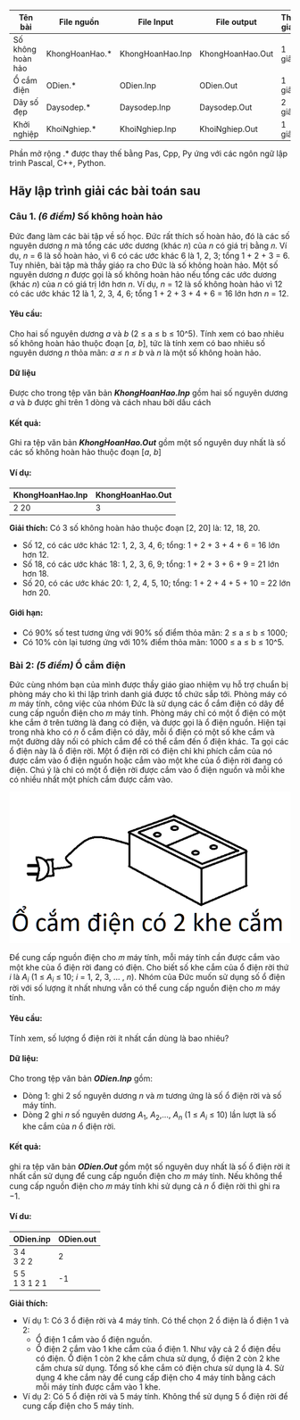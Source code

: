 | Tên bài           | File nguồn      | File Input       | File output      | Thời gian | Bộ nhớ |
| ----------------- | --------------- | ---------------- | ---------------- | --------- | ------ |
| Số không hoàn hảo | KhongHoanHao.\* | KhongHoanHao.Inp | KhongHoanHao.Out | 1 giây    | 1024mb |
| Ổ cắm điện        | ODien.\*        | ODien.Inp        | ODien.Out        | 1 giây    | 1024mb |
| Dãy số đẹp        | Daysodep.\*     | Daysodep.Inp     | Daysodep.Out     | 2 giây    | 1024mb |
| Khởi nghiệp       | KhoiNghiep.\*   | KhoiNghiep.Inp   | KhoiNghiep.Out   | 1 giây    | 1024mb |

Phần mở rộng .\* được thay thế bằng Pas, Cpp, Py ứng với các ngôn ngữ lập trình Pascal, C++, Python.

## Hãy lập trình giải các bài toán sau

### Câu 1. _(6 điểm)_ Số không hoàn hảo

Đức đang làm các bài tập về số học. Đức rất thích số hoàn hảo, đó là các số nguyên dương _n_ mà tổng các ước dương (khác _n_) của _n_ có giá trị bằng 𝑛. Ví dụ, _n_ = 6 là số hoàn hảo, vì 6 có các ước khác 6 là 1, 2, 3; tổng 1 + 2 + 3 = 6. Tuy nhiên, bài tập mà thầy giáo ra cho Đức là số không hoàn hảo. Một số nguyên dương _n_ được gọi là số không hoàn hảo nếu tổng các ước dương (khác _n_) của _n_ có giá trị lớn hơn _n_. Ví dụ, _n_ = 12 là số không hoàn hảo vì 12 có các ước khác 12 là 1, 2, 3, 4, 6; tổng 1 + 2 + 3 + 4 + 6 = 16 lớn hơn _n_ = 12.

#### Yêu cầu:

Cho hai số nguyên dương _a_ và _b_ (2 ≤ a ≤ b ≤ 10^5). Tính xem có bao nhiêu số không hoàn hảo thuộc đoạn [*a, b*], tức là tính xem có bao nhiêu số nguyên dương _n_ thỏa mãn: _a ≤ n ≤ b_ và _n_ là một số không hoàn hảo.

#### Dữ liệu

Được cho trong tệp văn bản _**KhongHoanHao.Inp**_ gồm hai số nguyên dương _a_ và _b_ được ghi trên 1 dòng và cách nhau bởi dấu cách

#### Kết quả:

Ghi ra tệp văn bản **_KhongHoanHao.Out_** gồm một số nguyên duy nhất là số các số không hoàn hảo thuộc đoạn [*a*, *b*]

#### Ví dụ:

| KhongHoanHao.Inp | KhongHoanHao.Out |
| ---------------- | ---------------- |
| 2 20             | 3                |

**Giải thích:** Có 3 số không hoàn hảo thuộc đoạn [2, 20] là: 12, 18, 20.

- Số 12, có các ước khác 12: 1, 2, 3, 4, 6; tổng: 1 + 2 + 3 + 4 + 6 = 16 lớn hơn 12.
- Số 18, có các ước khác 18: 1, 2, 3, 6, 9; tổng: 1 + 2 + 3 + 6 + 9 = 21 lớn hơn 18.
- Số 20, có các ước khác 20: 1, 2, 4, 5, 10; tổng: 1 + 2 + 4 + 5 + 10 = 22 lớn hơn 20.

#### Giới hạn:

- Có 90% số test tương ứng với 90% số điểm thỏa mãn: 2 ≤ a ≤ b ≤ 1000;
- Có 10% còn lại tương ứng với 10% điểm thỏa mãn: 1000 ≤ a ≤ b ≤ 10^5.

### Bài 2: _(5 điểm)_ Ổ cắm điện

Đức cùng nhóm bạn của mình được thầy giáo giao nhiệm vụ hỗ trợ chuẩn bị phòng máy cho kì thi lập trình danh giá được tổ chức sắp tới. Phòng máy có _m_ máy tính, công việc của nhóm Đức là sử dụng các ổ cắm điện có dây để cung cấp nguồn điện cho _m_ máy tính. Phòng máy chỉ có một ổ điện có một khe cắm ở trên tường là đang có điện, và được gọi là ổ điện nguồn. Hiện tại trong nhà kho có _n_ ổ cắm điện có dây, mỗi ổ điện có một số khe cắm và một đường dây nối có phích cắm để có thể cắm đến ổ điện khác. Ta gọi các ổ điện này là ổ điện rời. Một ổ điện rời có điện chỉ khi phích cắm của nó được cắm vào ổ điện nguồn hoặc cắm vào một khe của ổ điện rời đang có điện. Chú ý là chỉ có một ổ điện rời được cắm vào ổ điện nguồn và mỗi khe có nhiều nhất một phích cắm được cắm vào.

![Ổ cắm điện có 2 khe cắm](../../resources/_gen/images/ocamdien.png)

Để cung cấp nguồn điện cho 𝑚 máy tính, mỗi máy tính cần được cắm vào một khe của ổ điện rời đang có điện. Cho biết số khe cắm của ổ điện rời thứ _i_ là $A_i$ (1 ≤ $A_i$ ≤ 10; _i_ = 1, 2, 3, … , _n_). Nhóm của Đức muốn sử dụng số ổ điện rời với số lượng ít nhất nhưng vẫn có thể cung cấp nguồn điện cho _m_ máy tính.

#### Yêu cầu:

Tính xem, số lượng ổ điện rời ít nhất cần dùng là bao nhiêu?

#### Dữ liệu:

Cho trong tệp văn bản **_ODien.Inp_** gồm:

- Dòng 1: ghi 2 số nguyên dương _n_ và _m_ tương ứng là số ổ điện rời và số máy tính.
- Dòng 2 ghi 𝑛 số nguyên dương $A_1$, $A_2$,..., $A_n$ (1 ≤ $A_i$ ≤ 10) lần lượt là số khe cắm của _n_ ổ điện rời.

#### Kết quả:

ghi ra tệp văn bản **_ODien.Out_** gồm một số nguyên duy nhất là số ổ điện rời ít nhất cần sử dụng để cung cấp nguồn điện cho 𝑚 máy tính. Nếu không thể cung cấp nguồn điện cho 𝑚 máy tính khi sử dụng cả _n_ ổ điện rời thì ghi ra −1.

#### Ví du:

| ODien.inp          | ODien.out |
| ------------------ | --------- |
| 3 4 <br> 3 2 2     | 2         |
| 5 5 <br> 1 3 1 2 1 | -1        |

**Giải thích:**

- Ví dụ 1: Có 3 ổ điện rời và 4 máy tính. Có thể chọn 2 ổ điện là ổ điện 1 và 2:
  - Ổ điện 1 cắm vào ổ điện nguồn.
  - Ổ điện 2 cắm vào 1 khe cắm của ổ điện 1. Như vậy cả 2 ổ điện đều có điện. Ổ điện 1 còn 2 khe cắm chưa sử dụng, ổ điện 2 còn 2 khe cắm chưa sử dụng. Tổng số khe cắm có điện chưa sử dụng là 4. Sử dụng 4 khe cắm này để cung cấp điện cho 4 máy tính bằng cách mỗi máy tính được cắm vào 1 khe.
- Ví dụ 2: Có 5 ổ điện rời và 5 máy tính. Không thể sử dụng 5 ổ
  điện rời để cung cấp điện cho 5 máy tính.
